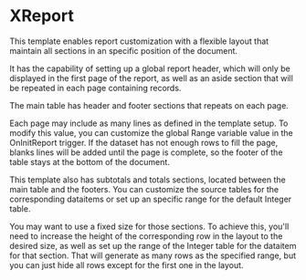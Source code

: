 <h1>XReport</h1>

<p style="text-align=justify;">This template enables report customization with a flexible layout that maintain all
sections in an specific position of the document.</p>

It  has  the  capability  of  setting up a global report header, which will only be
displayed in the first page of the report, as well as an aside section that will be
repeated in each page containing records.

The main table has header and footer sections that repeats on each page.

Each  page may include  as many lines  as defined in the  template setup. To modify 
this value, you  can customize the global Range variable value in the  OnInitReport 
trigger. If the dataset  has not enough rows to fill the page, blanks lines will be
added until the page is complete, so the footer of the table stays at the bottom of
the document.

This  template  also  has  subtotals  and totals sections, located between the main
table  and  the  footers. You can customize the source tables for the corresponding
dataitems or set up an specific range for the default Integer table.

You  may  want to use a fixed size for those sections. To achieve this, you'll need
to  increase the height of the corresponding row in the layout to the desired size,
as well as set up the range of the Integer table for the dataitem for that section.
That  will  generate as many rows as the specified range, but you can just hide all
rows except for the first one in the layout.
